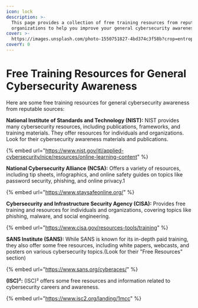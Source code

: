 ```yaml
---
icon: lock
description: >-
  This page provides a collection of free training resources from reputable
  organizations to help you improve your general cybersecurity awareness.
cover: >-
  https://images.unsplash.com/photo-1550751827-4bd374c3f58b?crop=entropy&cs=srgb&fm=jpg&ixid=M3wxOTcwMjR8MHwxfHNlYXJjaHwyfHxjeWJlciUyMHNlY3VyaXR5fGVufDB8fHx8MTczOTQxOTY2Nnww&ixlib=rb-4.0.3&q=85
coverY: 0
---
```


# Free Training Resources for General Cybersecurity Awareness

Here are some free training resources for general cybersecurity awareness from reputable sources:



**National Institute of Standards and Technology (NIST):** NIST provides many cybersecurity resources, including publications, frameworks, and training materials. They offer resources for individuals and organizations. Look for their cybersecurity awareness materials and publications.&#x20;

{% embed url="https://www.nist.gov/itl/applied-cybersecurity/nice/resources/online-learning-content" %}



**National Cybersecurity Alliance (NCSA):** Offers a variety of resources, including tip sheets, infographics, and online safety guides on topics like password security, phishing, and online privacy.1&#x20;

{% embed url="https://www.staysafeonline.org/" %}



**Cybersecurity and Infrastructure Security Agency (CISA):** Provides free training and resources for individuals and organizations, covering topics like phishing, malware, and social engineering.

{% embed url="https://www.cisa.gov/resources-tools/training" %}



**SANS Institute (SANS):** While SANS is known for its in-depth paid training, they also offer some free resources, including white papers, webcasts, and posters on various cybersecurity topics.(Look for their "Free Resources" section)

{% embed url="https://www.sans.org/cyberaces/" %}



**(ISC)²:** (ISC)² offers some free resources and information related to cybersecurity careers and awareness.

{% embed url="https://www.isc2.org/landing/1mcc" %}
